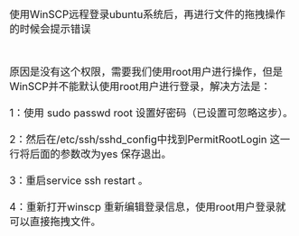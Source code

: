 
<p><span style="white-space:pre"></span><span style="font-size:18px">使用WinSCP远程登录ubuntu系统后，再进行文件的拖拽操作的时候会提示错误&nbsp;</span>&nbsp;</p>
<h2><span style="white-space:pre"></span><img src="https://img-blog.csdn.net/20171229194959072?watermark/2/text/aHR0cDovL2Jsb2cuY3Nkbi5uZXQvRmFuTUxlaQ==/font/5a6L5L2T/fontsize/400/fill/I0JBQkFCMA==/dissolve/70/gravity/Center" alt=""><br>
<p><span style="white-space:pre"></span><span style="font-size:18px; font-weight:normal">原因是没有这个权限，需要我们使用root用户进行操作，但是WinSCP并不能默认使用root用户进行登录，解决方法是：</span></p>
<p><span style="font-size:18px; font-weight:normal"><span style="white-space:pre"></span>1：使用 sudo passwd root 设置好密码（已设置可忽略这步）。</span></p>
<p><span style="font-size:18px; font-weight:normal"><span style="white-space:pre"></span>2：然后在/etc/ssh/sshd_config中找到PermitRootLogin 这一行将后面的参数改为yes 保存退出。</span></p>
<p><span style="font-size:18px; font-weight:normal"><span style="white-space:pre"></span>3：重启service ssh restart 。</span></p>
<p><span style="font-size:18px; font-weight:normal"><span style="white-space:pre"></span>4：重新打开winscp 重新编辑登录信息，使用root用户登录就可以直接拖拽文件。</span></p>
</h2>
